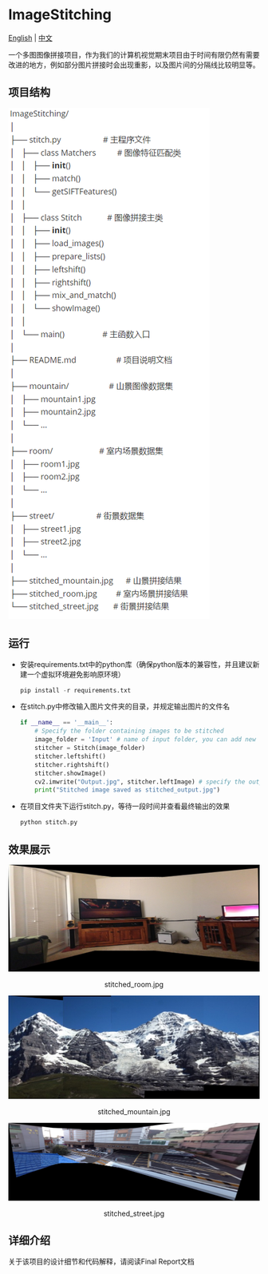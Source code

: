 # ImageStitching

[English](README.md) | [中文](README_zh.md)

一个多图图像拼接项目，作为我们的计算机视觉期末项目由于时间有限仍然有需要改进的地方，例如部分图片拼接时会出现重影，以及图片间的分隔线比较明显等。



## 项目结构

![](./FileStructure/files_cn.png)





## 运行

* 安装requirements.txt中的python库（确保python版本的兼容性，并且建议新建一个虚拟环境避免影响原环境）

  ```python
  pip install -r requirements.txt
  ```



* 在stitch.py中修改输入图片文件夹的目录，并规定输出图片的文件名

  ```python
  if __name__ == '__main__':
      # Specify the folder containing images to be stitched
      image_folder = 'Input' # name of input folder, you can add new ones
      stitcher = Stitch(image_folder)
      stitcher.leftshift()
      stitcher.rightshift()
      stitcher.showImage()
      cv2.imwrite("Output.jpg", stitcher.leftImage) # specify the output image name here
      print("Stitched image saved as stitched_output.jpg")
  ```

  

* 在项目文件夹下运行stitch.py，等待一段时间并查看最终输出的效果

  ```cmd
  python stitch.py
  ```



## 效果展示

![](./stitched_room.jpg)

<p align="center"> stitched_room.jpg </p>



![](stitched_mountain.jpg)

<p align="center"> stitched_mountain.jpg </p>



![](stitched_street.jpg)

<p align="center"> stitched_street.jpg </p>



## 详细介绍

关于该项目的设计细节和代码解释，请阅读Final Report文档
